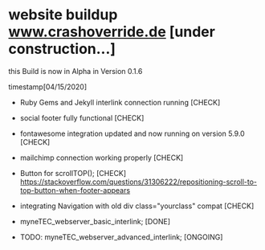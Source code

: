 # website buildup www.crashoverride.de [under construction...]

this Build is now in Alpha in Version 0.1.6

timestamp[04/15/2020]

- Ruby Gems and Jekyll interlink connection running [CHECK]

- social footer fully functional [CHECK]

- fontawesome integration updated and now running on version 5.9.0 [CHECK]

- mailchimp connection working properly [CHECK]

- Button for scrollTOP(); [CHECK]
https://stackoverflow.com/questions/31306222/repositioning-scroll-to-top-button-when-footer-appears

- integrating Navigation with old div class="yourclass" compat [CHECK]

- myneTEC_webserver_basic_interlink; [DONE]
- TODO: myneTEC_webserver_advanced_interlink; [ONGOING]


